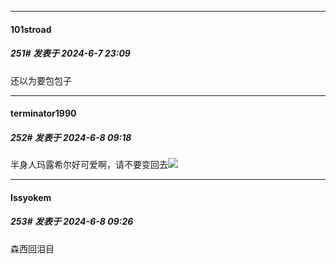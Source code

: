 ﻿
*****

####  101stroad  
##### 251#       发表于 2024-6-7 23:09

还以为要包包子


*****

####  terminator1990  
##### 252#       发表于 2024-6-8 09:18

半身人玛露希尔好可爱啊，请不要变回去<img src="https://static.saraba1st.com/image/smiley/face2017/074.png" referrerpolicy="no-referrer">


*****

####  Issyokem  
##### 253#       发表于 2024-6-8 09:26

森西回泪目

